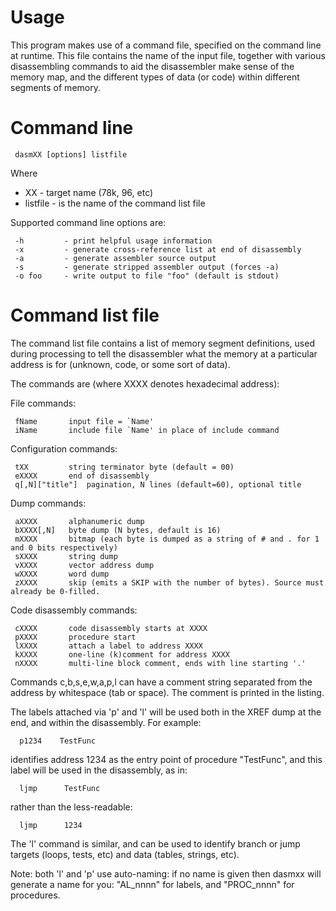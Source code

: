 Usage
=====

This program makes use of a command file, specified on the command line at
runtime.  This file contains the name of the input file, together with
various disassembling commands to aid the disassembler make sense of the
memory map, and the different types of data (or code) within different
segments of memory.

Command line
============

     dasmXX [options] listfile

Where

- XX         - target name (78k, 96, etc)
- listfile   - is the name of the command list file

Supported command line options are:

     -h         - print helpful usage information
     -x         - generate cross-reference list at end of disassembly
     -a         - generate assembler source output
     -s         - generate stripped assembler output (forces -a)
     -o foo     - write output to file "foo" (default is stdout)

Command list file
=================

The command list file contains a list of memory segment definitions, used during
 processing to tell the disassembler what the memory at a particular address
 is for (unknown, code, or some sort of data).

The commands are (where XXXX denotes hexadecimal address):

File commands:

     fName       input file = `Name'
     iName       include file `Name' in place of include command

Configuration commands:

     tXX         string terminator byte (default = 00)
     eXXXX       end of disassembly
     q[,N]["title"]  pagination, N lines (default=60), optional title

Dump commands:

     aXXXX       alphanumeric dump
     bXXXX[,N]   byte dump (N bytes, default is 16)
     mXXXX       bitmap (each byte is dumped as a string of # and . for 1 and 0 bits respectively)
     sXXXX       string dump
     vXXXX       vector address dump
     wXXXX       word dump
     zXXXX       skip (emits a SKIP with the number of bytes). Source must already be 0-filled.

Code disassembly commands:

     cXXXX       code disassembly starts at XXXX
     pXXXX       procedure start
     lXXXX       attach a label to address XXXX
     kXXXX       one-line (k)comment for address XXXX
     nXXXX       multi-line block comment, ends with line starting '.'

Commands c,b,s,e,w,a,p,l can have a comment string separated from the
address by whitespace (tab or space).  The comment is printed in
the listing.

The labels attached via 'p' and 'l' will be used both in the XREF dump
at the end, and within the disassembly.  For example:

      p1234    TestFunc

identifies address 1234 as the entry point of procedure "TestFunc", and
this label will be used in the disassembly, as in:

      ljmp      TestFunc

rather than the less-readable:

      ljmp      1234

The 'l' command is similar, and can be used to identify branch or jump
targets (loops, tests, etc) and data (tables, strings, etc).

Note: both 'l' and 'p' use auto-naming: if no name is given then dasmxx
will generate a name for you: "AL_nnnn" for labels, and "PROC_nnnn" for 
procedures.

